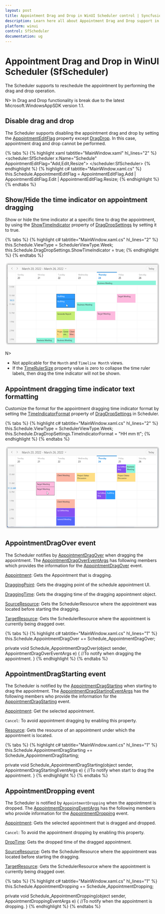 ```yaml
---
layout: post
title: Appointment Drag and Drop in WinUI Scheduler control | Syncfusion
description: Learn here all about Appointment Drag and Drop support in Syncfusion WinUI Scheduler(SfScheduler) control and more.
platform: winui
control: SfScheduler
documentation: ug
---
```


# Appointment Drag and Drop in WinUI Scheduler (SfScheduler)

The Scheduler supports to reschedule the appointment by performing the drag and drop operation.

N> In Drag and Drop functionality is break due to the latest Microsoft.WindowsAppSDK version 1.1.

## Disable drag and drop

The Scheduler supports disabling the appointment drag and drop by setting the [AppointmentEditFlag](https://help.syncfusion.com/cr/winui/Syncfusion.UI.Xaml.Scheduler.AppointmentEditFlag.html) property except [DragDrop](https://help.syncfusion.com/cr/winui/Syncfusion.UI.Xaml.Scheduler.AppointmentEditFlag.html#Syncfusion_UI_Xaml_Scheduler_AppointmentEditFlag_DragDrop). In this case, appointment drag and drop cannot be performed.

{% tabs %}
{% highlight xaml tabtitle="MainWindow.xaml" hl_lines="2" %}
<scheduler:SfScheduler x:Name="Schedule" 
                       AppointmentEditFlag="Add,Edit,Resize">
</scheduler:SfScheduler>
{% endhighlight %}
{% highlight c# tabtitle="MainWindow.xaml.cs" %}
this.Schedule.AppointmentEditFlag = AppointmentEditFlag.Add | AppointmentEditFlag.Edit | AppointmentEditFlag.Resize;
{% endhighlight %}
{% endtabs %}

## Show/Hide the time indicator on appointment dragging

Show or hide the time indicator at a specific time to drag the appointment, by using the [ShowTimeIndicator](https://help.syncfusion.com/cr/winui/Syncfusion.UI.Xaml.Scheduler.DragDropSettings.html#Syncfusion_UI_Xaml_Scheduler_DragDropSettings_ShowTimeIndicator) property of [DragDropSettings](https://help.syncfusion.com/cr/winui/Syncfusion.UI.Xaml.Scheduler.DragDropSettings.html) by setting it to true. 

{% tabs %}
{% highlight c# tabtitle="MainWindow.xaml.cs" hl_lines="2" %}
this.Schedule.ViewType = SchedulerViewType.Week;
this.Schedule.DragDropSettings.ShowTimeIndicator = true;
{% endhighlight %}
{% endtabs %}

![show-appointment-dragging-time-indicator-in-winui-scheduler](Appointment-Drag-And-Drop_Images/appointment-dragging-time-indicator-in-winui-scheduler.png)

N>
* Not applicable for the `Month` and `Timeline Month` views. 
* If the [TimeRulerSize](https://help.syncfusion.com/winui/scheduler/day-week-views#change-time-ruler-size) property value is zero to collapse the time ruler labels, then drag the time indicator will not be shown.

## Appointment dragging time indicator text formatting

Customize the format for the appointment dragging time indicator format by setting the [TimeIndicatorFormat](https://help.syncfusion.com/cr/winui/Syncfusion.UI.Xaml.Scheduler.DragDropSettings.html#Syncfusion_UI_Xaml_Scheduler_DragDropSettings_TimeIndicatorFormat) property of [DragDropSettings](https://help.syncfusion.com/cr/winui/Syncfusion.UI.Xaml.Scheduler.DragDropSettings.html) in Scheduler.

{% tabs %}
{% highlight c# tabtitle="MainWindow.xaml.cs" hl_lines="2" %}
this.Schedule.ViewType = SchedulerViewType.Week;
this.Schedule.DragDropSettings.TimeIndicatorFormat = "HH mm tt";
{% endhighlight %}
{% endtabs %}

![customize-appointment-dragging-time-indicator-format-in-winui-scheduler](Appointment-Drag-And-Drop_Images/customize-appointment-dragging-time-indicator-format-in-winui-scheduler.png)

## AppointmentDragOver event

The Scheduler notifies by [AppointmentDragOver](https://help.syncfusion.com/cr/winui/Syncfusion.UI.Xaml.Scheduler.SfScheduler.html#Syncfusion_UI_Xaml_Scheduler_SfScheduler_AppointmentDragOver) when dragging the appointment. The [AppointmentDragOverEventArgs](https://help.syncfusion.com/cr/winui/Syncfusion.UI.Xaml.Scheduler.AppointmentDragOverEventArgs.html) has following members which provides the information for the [AppointmentDragOver](https://help.syncfusion.com/cr/winui/Syncfusion.UI.Xaml.Scheduler.SfScheduler.html#Syncfusion_UI_Xaml_Scheduler_SfScheduler_AppointmentDragOver) event.

[Appointment](https://help.syncfusion.com/cr/winui/Syncfusion.UI.Xaml.Scheduler.AppointmentDragOverEventArgs.html#Syncfusion_UI_Xaml_Scheduler_AppointmentDragOverEventArgs_Appointment): Gets the Appointment that is dragging.

[DraggingPoint](https://help.syncfusion.com/cr/winui/Syncfusion.UI.Xaml.Scheduler.AppointmentDragOverEventArgs.html#Syncfusion_UI_Xaml_Scheduler_AppointmentDragOverEventArgs_DraggingPoint): Gets the dragging point of the schedule appointment UI.

[DraggingTime](https://help.syncfusion.com/cr/winui/Syncfusion.UI.Xaml.Scheduler.AppointmentDragOverEventArgs.html#Syncfusion_UI_Xaml_Scheduler_AppointmentDragOverEventArgs_DraggingTime): Gets the dragging time of the dragging appointment object.

[SourceResource](https://help.syncfusion.com/cr/winui/Syncfusion.UI.Xaml.Scheduler.AppointmentDragOverEventArgs.html#Syncfusion_UI_Xaml_Scheduler_AppointmentDragOverEventArgs_SourceResource): Gets the SchedulerResource where the appointment was located before starting the dragging.

[TargetResource](https://help.syncfusion.com/cr/winui/Syncfusion.UI.Xaml.Scheduler.AppointmentDragOverEventArgs.html#Syncfusion_UI_Xaml_Scheduler_AppointmentDragOverEventArgs_TargetResource): Gets the SchedulerResource where the appointment is currently being dragged over.


{% tabs %}
{% highlight c# tabtitle="MainWindow.xaml.cs" hl_lines="1" %}
this.Schedule.AppointmentDragOver += Schedule_AppointmentDragOver;

private void Schedule_AppointmentDragOver(object sender, AppointmentDragOverEventArgs e)
{
    //To notify when dragging the appointment.
}
{% endhighlight %}
{% endtabs %}

## AppointmentDragStarting event

The Scheduler is notified by the [AppointmentDragStarting](https://help.syncfusion.com/cr/winui/Syncfusion.UI.Xaml.Scheduler.SfScheduler.html#Syncfusion_UI_Xaml_Scheduler_SfScheduler_AppointmentDragStarting) when starting to drag the appointment. The [AppointmentDragStartingEventArgs](https://help.syncfusion.com/cr/winui/Syncfusion.UI.Xaml.Scheduler.AppointmentDragStartingEventArgs.html) has the following members who provide the information for the [AppointmentDragStarting](https://help.syncfusion.com/cr/winui/Syncfusion.UI.Xaml.Scheduler.SfScheduler.html#Syncfusion_UI_Xaml_Scheduler_SfScheduler_AppointmentDragStarting) event.

[Appointment](https://help.syncfusion.com/cr/winui/Syncfusion.UI.Xaml.Scheduler.AppointmentDragStartingEventArgs.html#Syncfusion_UI_Xaml_Scheduler_AppointmentDragStartingEventArgs_Appointment): Get the selected appointment.

`Cancel`: To avoid appointment dragging by enabling this property.

[Resource](https://help.syncfusion.com/cr/winui/Syncfusion.UI.Xaml.Scheduler.AppointmentDragStartingEventArgs.html#Syncfusion_UI_Xaml_Scheduler_AppointmentDragStartingEventArgs_Resource): Gets the resource of an appointment under which the appointment is located.

{% tabs %}
{% highlight c# tabtitle="MainWindow.xaml.cs" hl_lines="1" %}
this.Schedule.AppointmentDragStarting += Schedule_AppointmentDragStarting;

private void Schedule_AppointmentDragStarting(object sender, AppointmentDragStartingEventArgs e)
{
    //To notify when start to drag the appointment.
}
{% endhighlight %}
{% endtabs %}

## AppointmentDropping event

The Scheduler is notified by `AppointmentDropping` when the appointment is dropped. The [AppointmentDroppingEventArgs](https://help.syncfusion.com/cr/winui/Syncfusion.UI.Xaml.Scheduler.AppointmentDroppingEventArgs.html) has the following members who provide information for the [AppointmentDropping](https://help.syncfusion.com/cr/winui/Syncfusion.UI.Xaml.Scheduler.SfScheduler.html#Syncfusion_UI_Xaml_Scheduler_SfScheduler_AppointmentDropping) event.

[Appointment](https://help.syncfusion.com/cr/winui/Syncfusion.UI.Xaml.Scheduler.AppointmentDroppingEventArgs.html#Syncfusion_UI_Xaml_Scheduler_AppointmentDroppingEventArgs_Appointment): Gets the selected appointment that is dragged and dropped.

`Cancel`: To avoid the appointment dropping by enabling this property.

[DropTime](https://help.syncfusion.com/cr/winui/Syncfusion.UI.Xaml.Scheduler.AppointmentDroppingEventArgs.html#Syncfusion_UI_Xaml_Scheduler_AppointmentDroppingEventArgs_DropTime): Gets the dropped time of the dragged appointment.

[SourceResource](https://help.syncfusion.com/cr/winui/Syncfusion.UI.Xaml.Scheduler.AppointmentDroppingEventArgs.html#Syncfusion_UI_Xaml_Scheduler_AppointmentDroppingEventArgs_SourceResource): Gets the SchedulerResource where the appointment was located before starting the dragging.

[TargetResource](https://help.syncfusion.com/cr/winui/Syncfusion.UI.Xaml.Scheduler.AppointmentDroppingEventArgs.html#Syncfusion_UI_Xaml_Scheduler_AppointmentDroppingEventArgs_TargetResource): Gets the SchedulerResource where the appointment is currently being dragged over.

{% tabs %}
{% highlight c# tabtitle="MainWindow.xaml.cs" hl_lines="1" %}
this.Schedule.AppointmentDropping += Schedule_AppointmentDropping;

private void Schedule_AppointmentDropping(object sender, AppointmentDroppingEventArgs e)
{
    //To notify when the appointment is dropping.
}
{% endhighlight %}
{% endtabs %}
